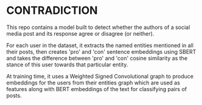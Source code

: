 # CONTRADICTION 

This repo contains a model built to detect whether the authors of a social media post and its response agree or disagree (or neither). 

For each user in the dataset, it extracts the named entities mentioned in all their posts, then creates 'pro' and 'con' sentence embeddings using SBERT and takes the difference between 'pro' and 'con' cosine similarity as the stance of this user towards that particular entity. 

At training time, it uses a Weighted Signed Convolutional graph to produce embeddings for the users from their entities graph which are used as features along with BERT embeddings of the text for classifying pairs of posts.
